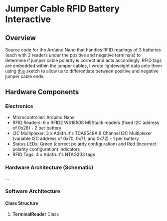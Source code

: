 # Jumper Cable RFID Battery Interactive

## Overview

Source code for the Arduino Nano that handles RFID readings of 3 batteries (each with 2 readers under the positive and negative terminals) to determine if jumper cable polarity is correct and acts accordingly. RFID tags are embedded within the jumper cables, I wrote lighteweight data onto them using [this](https://github.com/iwonder77/rw-NTAG203-rfid-tag) sketch to allow us to differentiate between positive and negative jumper cable ends. 

## Hardware Components

### Electronics

-   Microcontroller: Arduino Nano
-   RFID Readers: 6 x RFID2 WS1850S M5Stack readers (fixed I2C address of 0x28) - 2 per battery
-   I2C Multiplexer: 3 x Adafruit's TCA9548A 8 Channel I2C Multiplexer (variable I2C address of 0x70, 0x71, and 0x72) - 1 per battery
-   Status LEDs: Green (correct polarity configuration) and Red (incorrect polarity configuration) indicators
-   RFID Tags: 4 x Adafruit's NTAG203 tags

### Hardware Architecture (Schematic)

...

### Software Architecture

#### Class Structure

1. **TerminalReader** Class
